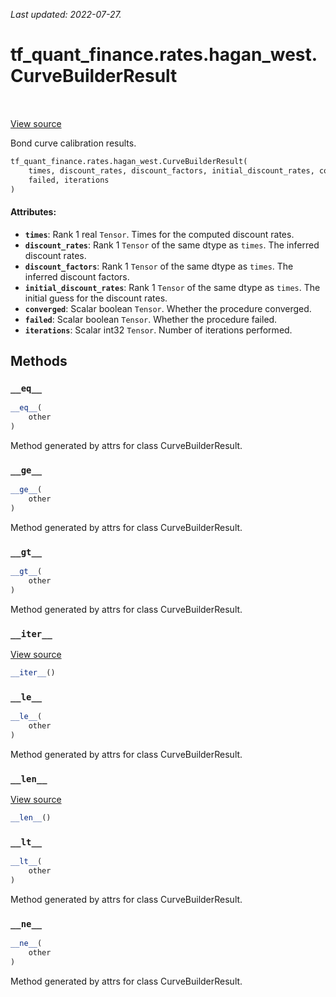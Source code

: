 <!--
This file is generated by a tool. Do not edit directly.
For open-source contributions the docs will be updated automatically.
-->

*Last updated: 2022-07-27.*

<div itemscope itemtype="http://developers.google.com/ReferenceObject">
<meta itemprop="name" content="tf_quant_finance.rates.hagan_west.CurveBuilderResult" />
<meta itemprop="path" content="Stable" />
<meta itemprop="property" content="__eq__"/>
<meta itemprop="property" content="__ge__"/>
<meta itemprop="property" content="__gt__"/>
<meta itemprop="property" content="__init__"/>
<meta itemprop="property" content="__iter__"/>
<meta itemprop="property" content="__le__"/>
<meta itemprop="property" content="__len__"/>
<meta itemprop="property" content="__lt__"/>
<meta itemprop="property" content="__ne__"/>
</div>

# tf_quant_finance.rates.hagan_west.CurveBuilderResult

<!-- Insert buttons and diff -->

<table class="tfo-notebook-buttons tfo-api" align="left">
</table>

<a target="_blank" href="https://github.com/google/tf-quant-finance/blob/master/tf_quant_finance/rates/hagan_west/bond_curve.py">View source</a>



Bond curve calibration results.

```python
tf_quant_finance.rates.hagan_west.CurveBuilderResult(
    times, discount_rates, discount_factors, initial_discount_rates, converged,
    failed, iterations
)
```



<!-- Placeholder for "Used in" -->


#### Attributes:

* <b>`times`</b>: Rank 1 real `Tensor`. Times for the computed discount rates.
* <b>`discount_rates`</b>: Rank 1 `Tensor` of the same dtype as `times`. The inferred
  discount rates.
* <b>`discount_factors`</b>: Rank 1 `Tensor` of the same dtype as `times`. The inferred
  discount factors.
* <b>`initial_discount_rates`</b>: Rank 1 `Tensor` of the same dtype as `times`. The
  initial guess for the discount rates.
* <b>`converged`</b>: Scalar boolean `Tensor`. Whether the procedure converged.
* <b>`failed`</b>: Scalar boolean `Tensor`. Whether the procedure failed.
* <b>`iterations`</b>: Scalar int32 `Tensor`. Number of iterations performed.

## Methods

<h3 id="__eq__"><code>__eq__</code></h3>

```python
__eq__(
    other
)
```

Method generated by attrs for class CurveBuilderResult.


<h3 id="__ge__"><code>__ge__</code></h3>

```python
__ge__(
    other
)
```

Method generated by attrs for class CurveBuilderResult.


<h3 id="__gt__"><code>__gt__</code></h3>

```python
__gt__(
    other
)
```

Method generated by attrs for class CurveBuilderResult.


<h3 id="__iter__"><code>__iter__</code></h3>

<a target="_blank" href="https://github.com/google/tf-quant-finance/blob/master/tf_quant_finance/utils/dataclass.py">View source</a>

```python
__iter__()
```




<h3 id="__le__"><code>__le__</code></h3>

```python
__le__(
    other
)
```

Method generated by attrs for class CurveBuilderResult.


<h3 id="__len__"><code>__len__</code></h3>

<a target="_blank" href="https://github.com/google/tf-quant-finance/blob/master/tf_quant_finance/utils/dataclass.py">View source</a>

```python
__len__()
```




<h3 id="__lt__"><code>__lt__</code></h3>

```python
__lt__(
    other
)
```

Method generated by attrs for class CurveBuilderResult.


<h3 id="__ne__"><code>__ne__</code></h3>

```python
__ne__(
    other
)
```

Method generated by attrs for class CurveBuilderResult.




